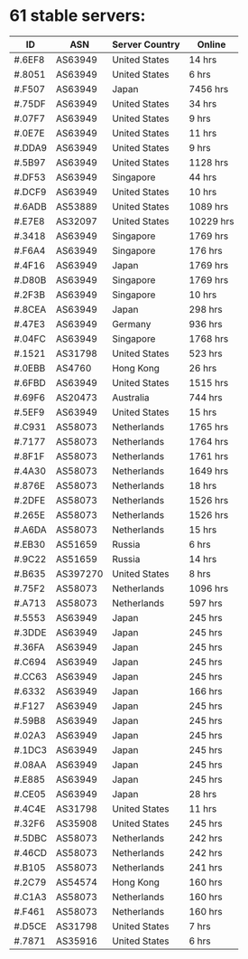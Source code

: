 # 61 stable servers:

| ID | ASN | Server Country | Online |
| ------ | ------ | ------ | ------ |
| #.6EF8 | AS63949 | United States | 14 hrs |
| #.8051 | AS63949 | United States | 6 hrs |
| #.F507 | AS63949 | Japan | 7456 hrs |
| #.75DF | AS63949 | United States | 34 hrs |
| #.07F7 | AS63949 | United States | 9 hrs |
| #.0E7E | AS63949 | United States | 11 hrs |
| #.DDA9 | AS63949 | United States | 9 hrs |
| #.5B97 | AS63949 | United States | 1128 hrs |
| #.DF53 | AS63949 | Singapore | 44 hrs |
| #.DCF9 | AS63949 | United States | 10 hrs |
| #.6ADB | AS53889 | United States | 1089 hrs |
| #.E7E8 | AS32097 | United States | 10229 hrs |
| #.3418 | AS63949 | Singapore | 1769 hrs |
| #.F6A4 | AS63949 | Singapore | 176 hrs |
| #.4F16 | AS63949 | Japan | 1769 hrs |
| #.D80B | AS63949 | Singapore | 1769 hrs |
| #.2F3B | AS63949 | Singapore | 10 hrs |
| #.8CEA | AS63949 | Japan | 298 hrs |
| #.47E3 | AS63949 | Germany | 936 hrs |
| #.04FC | AS63949 | Singapore | 1768 hrs |
| #.1521 | AS31798 | United States | 523 hrs |
| #.0EBB | AS4760 | Hong Kong | 26 hrs |
| #.6FBD | AS63949 | United States | 1515 hrs |
| #.69F6 | AS20473 | Australia | 744 hrs |
| #.5EF9 | AS63949 | United States | 15 hrs |
| #.C931 | AS58073 | Netherlands | 1765 hrs |
| #.7177 | AS58073 | Netherlands | 1764 hrs |
| #.8F1F | AS58073 | Netherlands | 1761 hrs |
| #.4A30 | AS58073 | Netherlands | 1649 hrs |
| #.876E | AS58073 | Netherlands | 18 hrs |
| #.2DFE | AS58073 | Netherlands | 1526 hrs |
| #.265E | AS58073 | Netherlands | 1526 hrs |
| #.A6DA | AS58073 | Netherlands | 15 hrs |
| #.EB30 | AS51659 | Russia | 6 hrs |
| #.9C22 | AS51659 | Russia | 14 hrs |
| #.B635 | AS397270 | United States | 8 hrs |
| #.75F2 | AS58073 | Netherlands | 1096 hrs |
| #.A713 | AS58073 | Netherlands | 597 hrs |
| #.5553 | AS63949 | Japan | 245 hrs |
| #.3DDE | AS63949 | Japan | 245 hrs |
| #.36FA | AS63949 | Japan | 245 hrs |
| #.C694 | AS63949 | Japan | 245 hrs |
| #.CC63 | AS63949 | Japan | 245 hrs |
| #.6332 | AS63949 | Japan | 166 hrs |
| #.F127 | AS63949 | Japan | 245 hrs |
| #.59B8 | AS63949 | Japan | 245 hrs |
| #.02A3 | AS63949 | Japan | 245 hrs |
| #.1DC3 | AS63949 | Japan | 245 hrs |
| #.08AA | AS63949 | Japan | 245 hrs |
| #.E885 | AS63949 | Japan | 245 hrs |
| #.CE05 | AS63949 | Japan | 28 hrs |
| #.4C4E | AS31798 | United States | 11 hrs |
| #.32F6 | AS35908 | United States | 245 hrs |
| #.5DBC | AS58073 | Netherlands | 242 hrs |
| #.46CD | AS58073 | Netherlands | 242 hrs |
| #.B105 | AS58073 | Netherlands | 241 hrs |
| #.2C79 | AS54574 | Hong Kong | 160 hrs |
| #.C1A3 | AS58073 | Netherlands | 160 hrs |
| #.F461 | AS58073 | Netherlands | 160 hrs |
| #.D5CE | AS31798 | United States | 7 hrs |
| #.7871 | AS35916 | United States | 6 hrs |


